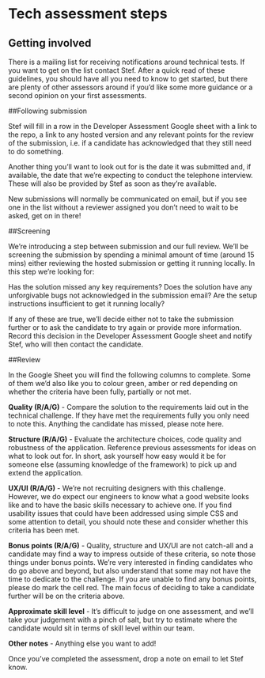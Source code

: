 # Tech assessment steps

## Getting involved

There is a mailing list for receiving notifications around technical tests. If you want to get on the list contact Stef. After a quick read of these guidelines, you should have all you need to know to get started, but there are plenty of other assessors around if you’d like some more guidance or a second opinion on your first assessments.

##Following submission

Stef will fill in a row in the Developer Assessment Google sheet with a link to the repo, a link to any hosted version and any relevant points for the review of the submission, i.e. if a candidate has acknowledged that they still need to do something.

Another thing you’ll want to look out for is the date it was submitted and, if available, the date that we’re expecting to conduct the telephone interview. These will also be provided by Stef as soon as they’re available. 

New submissions will normally be communicated on email, but if you see one in the list without a reviewer assigned you don’t need to wait to be asked, get on in there! 

##Screening

We’re introducing a step between submission and our full review. We’ll be screening the submission by spending a minimal amount of time (around 15 mins) either reviewing the hosted submission or getting it running locally. In this step we’re looking for:

Has the solution missed any key requirements?
Does the solution have any unforgivable bugs not acknowledged in the submission email?
Are the setup instructions insufficient to get it running locally?

If any of these are true, we’ll decide either not to take the submission further or to ask the candidate to try again or provide more information. Record this decision in the Developer Assessment Google sheet and notify Stef, who will then contact the candidate.

##Review

In the Google Sheet you will find the following columns to complete. Some of them we’d also like you to colour green, amber or red depending on whether the criteria have been fully, partially or not met. 

**Quality (R/A/G)** - Compare the solution to the requirements laid out in the technical challenge. If they have met the requirements fully you only need to note this. Anything the candidate has missed, please note here. 

**Structure (R/A/G)** - Evaluate the architecture choices, code quality and robustness of the application. Reference previous assessments for ideas on what to look out for. In short, ask yourself how easy would it be for someone else (assuming knowledge of the framework) to pick up and extend the application. 

**UX/UI (R/A/G)** - We’re not recruiting designers with this challenge. However, we do expect our engineers to know what a good website looks like and to have the basic skills necessary to achieve one. If you find usability issues that could have been addressed using simple CSS and some attention to detail, you should note these and consider whether this criteria has been met.

**Bonus points (R/A/G)** - Quality, structure and UX/UI are not catch-all and a candidate may find a way to impress outside of these criteria, so note those things under bonus points. We’re very interested in finding candidates who do go above and beyond, but also understand that some may not have the time to dedicate to the challenge. If you are unable to find any bonus points, please do mark the cell red. The main focus of deciding to take a candidate further will be on the criteria above.

**Approximate skill level** - It’s difficult to judge on one assessment, and we’ll take your judgement with a pinch of salt, but try to estimate where the candidate would sit in terms of skill level within our team. 

**Other notes** - Anything else you want to add!

Once you’ve completed the assessment, drop a note on email to let Stef know.



